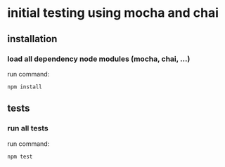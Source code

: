 # initial testing using mocha and chai

## installation
### load all dependency node modules (mocha, chai, ...)
run command:

    npm install

## tests
### run all tests
run command:

    npm test
